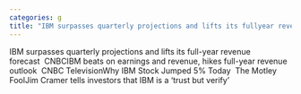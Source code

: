 ```yaml
---
categories: g
title: "IBM surpasses quarterly projections and lifts its fullyear revenue forecast  CNBC"
---
```

IBM surpasses quarterly projections and lifts its full-year revenue forecast&nbsp;&nbsp;CNBCIBM beats on earnings and revenue, hikes full-year revenue outlook&nbsp;&nbsp;CNBC TelevisionWhy IBM Stock Jumped 5% Today&nbsp;&nbsp;The Motley FoolJim Cramer tells investors that IBM is a ‘trust but verify’